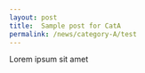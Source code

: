 ```yaml
---
layout: post
title:  Sample post for CatA
permalink: /news/category-A/test
---
```

Lorem ipsum sit amet
